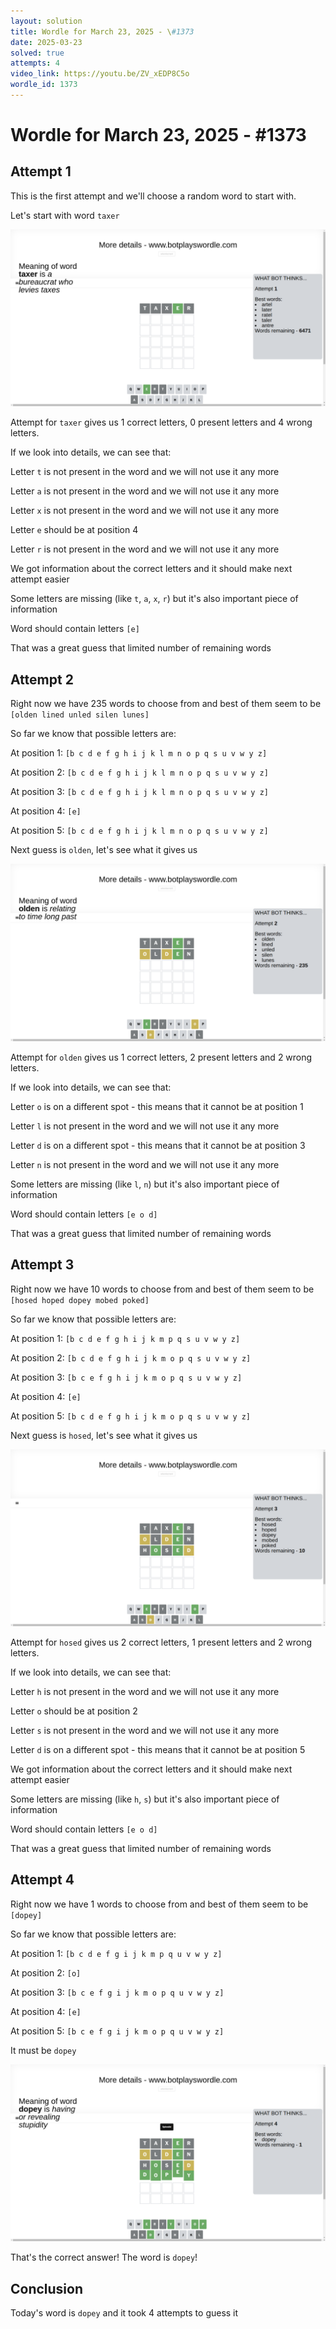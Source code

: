```yaml
---
layout: solution
title: Wordle for March 23, 2025 - \#1373
date: 2025-03-23
solved: true
attempts: 4
video_link: https://youtu.be/ZV_xEDP8C5o
wordle_id: 1373
---
```


# Wordle for March 23, 2025 - \#1373

## Attempt 1

This is the first attempt and we'll choose a random word to start with.

Let's start with word `taxer`

![Attempt 1](2025-03-23/attempt-1.png)

Attempt for `taxer` gives us 1 correct letters, 0 present letters and 4 wrong letters.

If we look into details, we can see that:

Letter `t` is not present in the word and we will not use it any more

Letter `a` is not present in the word and we will not use it any more

Letter `x` is not present in the word and we will not use it any more

Letter `e` should be at position 4

Letter `r` is not present in the word and we will not use it any more

We got information about the correct letters and it should make next attempt easier

Some letters are missing (like `t`, `a`, `x`, `r`) but it's also important piece of information

Word should contain letters `[e]`

That was a great guess that limited number of remaining words



## Attempt 2

Right now we have 235 words to choose from and best of them seem to be `[olden lined unled silen lunes]`

So far we know that possible letters are:

At position 1: `[b c d e f g h i j k l m n o p q s u v w y z]`

At position 2: `[b c d e f g h i j k l m n o p q s u v w y z]`

At position 3: `[b c d e f g h i j k l m n o p q s u v w y z]`

At position 4: `[e]`

At position 5: `[b c d e f g h i j k l m n o p q s u v w y z]`

Next guess is `olden`, let's see what it gives us

![Attempt 2](2025-03-23/attempt-2.png)

Attempt for `olden` gives us 1 correct letters, 2 present letters and 2 wrong letters.

If we look into details, we can see that:

Letter `o` is on a different spot - this means that it cannot be at position 1

Letter `l` is not present in the word and we will not use it any more

Letter `d` is on a different spot - this means that it cannot be at position 3

Letter `n` is not present in the word and we will not use it any more

Some letters are missing (like `l`, `n`) but it's also important piece of information

Word should contain letters `[e o d]`

That was a great guess that limited number of remaining words



## Attempt 3

Right now we have 10 words to choose from and best of them seem to be `[hosed hoped dopey mobed poked]`

So far we know that possible letters are:

At position 1: `[b c d e f g h i j k m p q s u v w y z]`

At position 2: `[b c d e f g h i j k m o p q s u v w y z]`

At position 3: `[b c e f g h i j k m o p q s u v w y z]`

At position 4: `[e]`

At position 5: `[b c d e f g h i j k m o p q s u v w y z]`

Next guess is `hosed`, let's see what it gives us

![Attempt 3](2025-03-23/attempt-3.png)

Attempt for `hosed` gives us 2 correct letters, 1 present letters and 2 wrong letters.

If we look into details, we can see that:

Letter `h` is not present in the word and we will not use it any more

Letter `o` should be at position 2

Letter `s` is not present in the word and we will not use it any more

Letter `d` is on a different spot - this means that it cannot be at position 5

We got information about the correct letters and it should make next attempt easier

Some letters are missing (like `h`, `s`) but it's also important piece of information

Word should contain letters `[e o d]`

That was a great guess that limited number of remaining words



## Attempt 4

Right now we have 1 words to choose from and best of them seem to be `[dopey]`

So far we know that possible letters are:

At position 1: `[b c d e f g i j k m p q u v w y z]`

At position 2: `[o]`

At position 3: `[b c e f g i j k m o p q u v w y z]`

At position 4: `[e]`

At position 5: `[b c e f g i j k m o p q u v w y z]`

It must be `dopey`

![Attempt 4](2025-03-23/attempt-4.png)

That's the correct answer! The word is `dopey`!

## Conclusion

Today's word is `dopey` and it took 4 attempts to guess it

